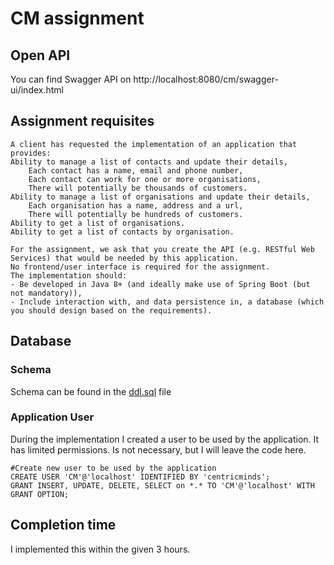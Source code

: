 # CM assignment

## Open API
You can find Swagger API on http://localhost:8080/cm/swagger-ui/index.html

## Assignment requisites

    A client has requested the implementation of an application that provides:
    Ability to manage a list of contacts and update their details,
        Each contact has a name, email and phone number,
        Each contact can work for one or more organisations,
        There will potentially be thousands of customers.
    Ability to manage a list of organisations and update their details,
        Each organisation has a name, address and a url,
        There will potentially be hundreds of customers.
    Ability to get a list of organisations.
    Ability to get a list of contacts by organisation.

    For the assignment, we ask that you create the API (e.g. RESTful Web Services) that would be needed by this application. 
    No frontend/user interface is required for the assignment.
    The implementation should:
    - Be developed in Java 8+ (and ideally make use of Spring Boot (but not mandatory)),
    - Include interaction with, and data persistence in, a database (which you should design based on the requirements).

## Database

### Schema
Schema can be found in the [ddl.sql]((database/ddl.sql)) file

### Application User
During the implementation I created a user to be used by the application. It has limited permissions. 
Is not necessary, but I will leave the code here.

    #Create new user to be used by the application
    CREATE USER 'CM'@'localhost' IDENTIFIED BY 'centricminds';
    GRANT INSERT, UPDATE, DELETE, SELECT on *.* TO 'CM'@'localhost' WITH GRANT OPTION;

## Completion time
I implemented this within the given 3 hours.

